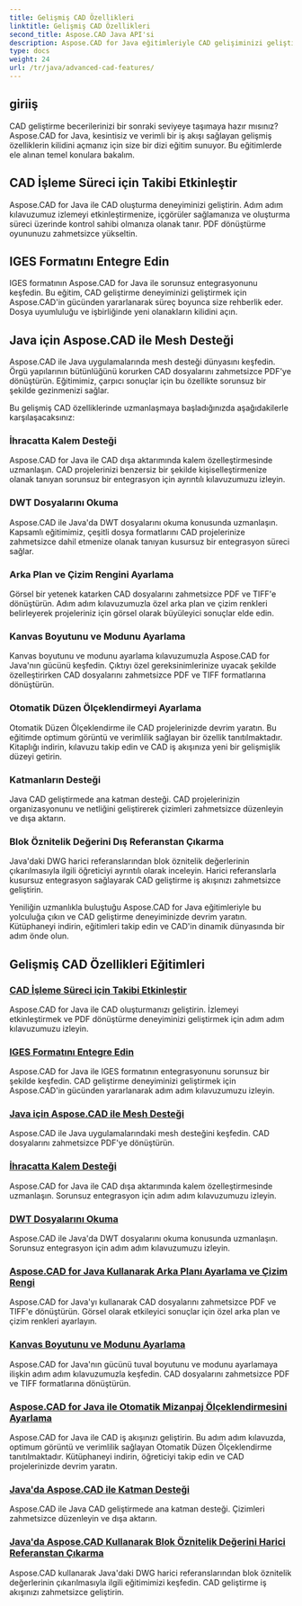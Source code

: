 ```yaml
---
title: Gelişmiş CAD Özellikleri
linktitle: Gelişmiş CAD Özellikleri
second_title: Aspose.CAD Java API'si
description: Aspose.CAD for Java eğitimleriyle CAD gelişiminizi geliştirin. İzlemeyi etkinleştirmeyi, IGES formatını entegre etmeyi, ana ağ desteğini, kalem dışa aktarımını özelleştirmeyi, DWT dosyalarını okumayı ve daha fazlasını öğrenin.
type: docs
weight: 24
url: /tr/java/advanced-cad-features/
---
```


## giriiş

CAD geliştirme becerilerinizi bir sonraki seviyeye taşımaya hazır mısınız? Aspose.CAD for Java, kesintisiz ve verimli bir iş akışı sağlayan gelişmiş özelliklerin kilidini açmanız için size bir dizi eğitim sunuyor. Bu eğitimlerde ele alınan temel konulara bakalım.

## CAD İşleme Süreci için Takibi Etkinleştir
Aspose.CAD for Java ile CAD oluşturma deneyiminizi geliştirin. Adım adım kılavuzumuz izlemeyi etkinleştirmenize, içgörüler sağlamanıza ve oluşturma süreci üzerinde kontrol sahibi olmanıza olanak tanır. PDF dönüştürme oyununuzu zahmetsizce yükseltin.

## IGES Formatını Entegre Edin
IGES formatının Aspose.CAD for Java ile sorunsuz entegrasyonunu keşfedin. Bu eğitim, CAD geliştirme deneyiminizi geliştirmek için Aspose.CAD'in gücünden yararlanarak süreç boyunca size rehberlik eder. Dosya uyumluluğu ve işbirliğinde yeni olanakların kilidini açın.

## Java için Aspose.CAD ile Mesh Desteği
Aspose.CAD ile Java uygulamalarında mesh desteği dünyasını keşfedin. Örgü yapılarının bütünlüğünü korurken CAD dosyalarını zahmetsizce PDF'ye dönüştürün. Eğitimimiz, çarpıcı sonuçlar için bu özellikte sorunsuz bir şekilde gezinmenizi sağlar.

Bu gelişmiş CAD özelliklerinde uzmanlaşmaya başladığınızda aşağıdakilerle karşılaşacaksınız:

### İhracatta Kalem Desteği
Aspose.CAD for Java ile CAD dışa aktarımında kalem özelleştirmesinde uzmanlaşın. CAD projelerinizi benzersiz bir şekilde kişiselleştirmenize olanak tanıyan sorunsuz bir entegrasyon için ayrıntılı kılavuzumuzu izleyin.

### DWT Dosyalarını Okuma
Aspose.CAD ile Java'da DWT dosyalarını okuma konusunda uzmanlaşın. Kapsamlı eğitimimiz, çeşitli dosya formatlarını CAD projelerinize zahmetsizce dahil etmenize olanak tanıyan kusursuz bir entegrasyon süreci sağlar.

### Arka Plan ve Çizim Rengini Ayarlama
Görsel bir yetenek katarken CAD dosyalarını zahmetsizce PDF ve TIFF'e dönüştürün. Adım adım kılavuzumuzla özel arka plan ve çizim renkleri belirleyerek projeleriniz için görsel olarak büyüleyici sonuçlar elde edin.

### Kanvas Boyutunu ve Modunu Ayarlama
Kanvas boyutunu ve modunu ayarlama kılavuzumuzla Aspose.CAD for Java'nın gücünü keşfedin. Çıktıyı özel gereksinimlerinize uyacak şekilde özelleştirirken CAD dosyalarını zahmetsizce PDF ve TIFF formatlarına dönüştürün.

### Otomatik Düzen Ölçeklendirmeyi Ayarlama
Otomatik Düzen Ölçeklendirme ile CAD projelerinizde devrim yaratın. Bu eğitimde optimum görüntü ve verimlilik sağlayan bir özellik tanıtılmaktadır. Kitaplığı indirin, kılavuzu takip edin ve CAD iş akışınıza yeni bir gelişmişlik düzeyi getirin.

### Katmanların Desteği
Java CAD geliştirmede ana katman desteği. CAD projelerinizin organizasyonunu ve netliğini geliştirerek çizimleri zahmetsizce düzenleyin ve dışa aktarın.

### Blok Öznitelik Değerini Dış Referanstan Çıkarma
Java'daki DWG harici referanslarından blok öznitelik değerlerinin çıkarılmasıyla ilgili öğreticiyi ayrıntılı olarak inceleyin. Harici referanslarla kusursuz entegrasyon sağlayarak CAD geliştirme iş akışınızı zahmetsizce geliştirin.

Yeniliğin uzmanlıkla buluştuğu Aspose.CAD for Java eğitimleriyle bu yolculuğa çıkın ve CAD geliştirme deneyiminizde devrim yaratın. Kütüphaneyi indirin, eğitimleri takip edin ve CAD'in dinamik dünyasında bir adım önde olun.
## Gelişmiş CAD Özellikleri Eğitimleri
### [CAD İşleme Süreci için Takibi Etkinleştir](./enable-tracking-for-cad-rendering-process/)
Aspose.CAD for Java ile CAD oluşturmanızı geliştirin. İzlemeyi etkinleştirmek ve PDF dönüştürme deneyiminizi geliştirmek için adım adım kılavuzumuzu izleyin.
### [IGES Formatını Entegre Edin](./integrate-iges-format/)
Aspose.CAD for Java ile IGES formatının entegrasyonunu sorunsuz bir şekilde keşfedin. CAD geliştirme deneyiminizi geliştirmek için Aspose.CAD'in gücünden yararlanarak adım adım kılavuzumuzu izleyin.
### [Java için Aspose.CAD ile Mesh Desteği](./mesh-support-in-cad/)
Aspose.CAD ile Java uygulamalarındaki mesh desteğini keşfedin. CAD dosyalarını zahmetsizce PDF'ye dönüştürün. 
### [İhracatta Kalem Desteği](./pen-support-in-export/)
Aspose.CAD for Java ile CAD dışa aktarımında kalem özelleştirmesinde uzmanlaşın. Sorunsuz entegrasyon için adım adım kılavuzumuzu izleyin.
### [DWT Dosyalarını Okuma](./reading-dwt-files/)
Aspose.CAD ile Java'da DWT dosyalarını okuma konusunda uzmanlaşın. Sorunsuz entegrasyon için adım adım kılavuzumuzu izleyin.
### [Aspose.CAD for Java Kullanarak Arka Planı Ayarlama ve Çizim Rengi](./setting-background-and-drawing-color/)
Aspose.CAD for Java'yı kullanarak CAD dosyalarını zahmetsizce PDF ve TIFF'e dönüştürün. Görsel olarak etkileyici sonuçlar için özel arka plan ve çizim renkleri ayarlayın.
### [Kanvas Boyutunu ve Modunu Ayarlama](./set-canvas-size-and-mode/)
Aspose.CAD for Java'nın gücünü tuval boyutunu ve modunu ayarlamaya ilişkin adım adım kılavuzumuzla keşfedin. CAD dosyalarını zahmetsizce PDF ve TIFF formatlarına dönüştürün.
### [Aspose.CAD for Java ile Otomatik Mizanpaj Ölçeklendirmesini Ayarlama](./setting-auto-layout-scaling/)
Aspose.CAD for Java ile CAD iş akışınızı geliştirin. Bu adım adım kılavuzda, optimum görüntü ve verimlilik sağlayan Otomatik Düzen Ölçeklendirme tanıtılmaktadır. Kütüphaneyi indirin, öğreticiyi takip edin ve CAD projelerinizde devrim yaratın.
### [Java'da Aspose.CAD ile Katman Desteği](./support-of-layers-in-cad/)
Aspose.CAD ile Java CAD geliştirmede ana katman desteği. Çizimleri zahmetsizce düzenleyin ve dışa aktarın.
### [Java'da Aspose.CAD Kullanarak Blok Öznitelik Değerini Harici Referanstan Çıkarma](./extract-block-attribute-value/)
Aspose.CAD kullanarak Java'daki DWG harici referanslarından blok öznitelik değerlerinin çıkarılmasıyla ilgili eğitimimizi keşfedin. CAD geliştirme iş akışınızı zahmetsizce geliştirin.